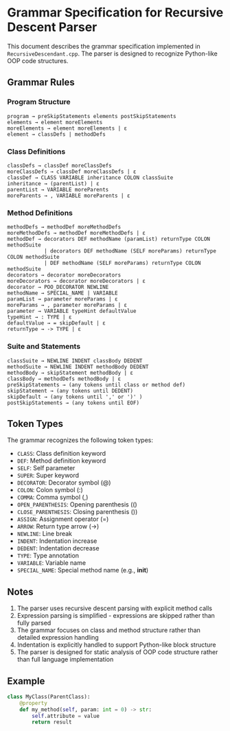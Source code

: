 # Grammar Specification for Recursive Descent Parser

This document describes the grammar specification implemented in `RecursiveDescendant.cpp`. The parser is designed to recognize Python-like OOP code structures.

## Grammar Rules

### Program Structure
```
program → preSkipStatements elements postSkipStatements
elements → element moreElements
moreElements → element moreElements | ε
element → classDefs | methodDefs
```

### Class Definitions
```
classDefs → classDef moreClassDefs
moreClassDefs → classDef moreClassDefs | ε
classDef → CLASS VARIABLE inheritance COLON classSuite
inheritance → (parentList) | ε
parentList → VARIABLE moreParents
moreParents → , VARIABLE moreParents | ε
```

### Method Definitions
```
methodDefs → methodDef moreMethodDefs
moreMethodDefs → methodDef moreMethodDefs | ε
methodDef → decorators DEF methodName (paramList) returnType COLON methodSuite
            | decorators DEF methodName (SELF moreParams) returnType COLON methodSuite
            | DEF methodName (SELF moreParams) returnType COLON methodSuite
decorators → decorator moreDecorators
moreDecorators → decorator moreDecorators | ε
decorator → POO_DECORATOR NEWLINE
methodName → SPECIAL_NAME | VARIABLE
paramList → parameter moreParams | ε
moreParams → , parameter moreParams | ε
parameter → VARIABLE typeHint defaultValue
typeHint → : TYPE | ε
defaultValue → = skipDefault | ε
returnType → -> TYPE | ε
```

### Suite and Statements
```
classSuite → NEWLINE INDENT classBody DEDENT
methodSuite → NEWLINE INDENT methodBody DEDENT
methodBody → skipStatement methodBody | ε
classBody → methodDefs methodBody | ε
preSkipStatements → (any tokens until class or method def)
skipStatement → (any tokens until DEDENT)
skipDefault → (any tokens until ',' or ')' )
postSkipStatements → (any tokens until EOF)
```

## Token Types
The grammar recognizes the following token types:
- `CLASS`: Class definition keyword
- `DEF`: Method definition keyword
- `SELF`: Self parameter
- `SUPER`: Super keyword
- `DECORATOR`: Decorator symbol (@)
- `COLON`: Colon symbol (:)
- `COMMA`: Comma symbol (,)
- `OPEN_PARENTHESIS`: Opening parenthesis (()
- `CLOSE_PARENTHESIS`: Closing parenthesis ())
- `ASSIGN`: Assignment operator (=)
- `ARROW`: Return type arrow (->)
- `NEWLINE`: Line break
- `INDENT`: Indentation increase
- `DEDENT`: Indentation decrease
- `TYPE`: Type annotation
- `VARIABLE`: Variable name
- `SPECIAL_NAME`: Special method name (e.g., __init__)

## Notes
1. The parser uses recursive descent parsing with explicit method calls
2. Expression parsing is simplified - expressions are skipped rather than fully parsed
3. The grammar focuses on class and method structure rather than detailed expression handling
4. Indentation is explicitly handled to support Python-like block structure
5. The parser is designed for static analysis of OOP code structure rather than full language implementation

## Example
```python
class MyClass(ParentClass):
    @property
    def my_method(self, param: int = 0) -> str:
        self.attribute = value
        return result
``` 